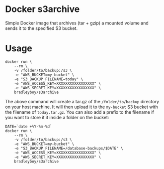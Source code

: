 Docker s3archive
================

Simple Docker image that archives (tar + gzip) a mounted volume and sends it to the specified S3 bucket.

# Usage

```
docker run \
	--rm \
	-v /folder/to/backup:/s3 \
	-e "AWS_BUCKET=my-bucket" \
	-e "S3_BACKUP_FILENAME=today" \
	-e "AWS_ACCESS_KEY=XXXXXXXXXXXXXXXXX" \
	-e "AWS_SECRET_KEY=XXXXXXXXXXXXXXXXX" \
	bradleyboy/s3archive
```

The above command will create a tar.gz of the `/folder/to/backup` directory on your host machine. It will then upload it to the `my-bucket` S3 bucket with the filename of `today.tar.gz`. You can also add a prefix to the filename if you want to store it it inside a folder on the bucket:

```
DATE=`date +%Y-%m-%d`
docker run \
	--rm \
	-v /folder/to/backup:/s3 \
	-e "AWS_BUCKET=my-bucket" \
	-e "S3_BACKUP_FILENAME=/database-backups/$DATE" \
	-e "AWS_ACCESS_KEY=XXXXXXXXXXXXXXXXX" \
	-e "AWS_SECRET_KEY=XXXXXXXXXXXXXXXXX" \
	bradleyboy/s3archive
```
